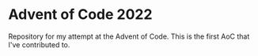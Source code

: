 # Advent of Code 2022

Repository for my attempt at the Advent of Code.
This is the first AoC that I've contributed to.

